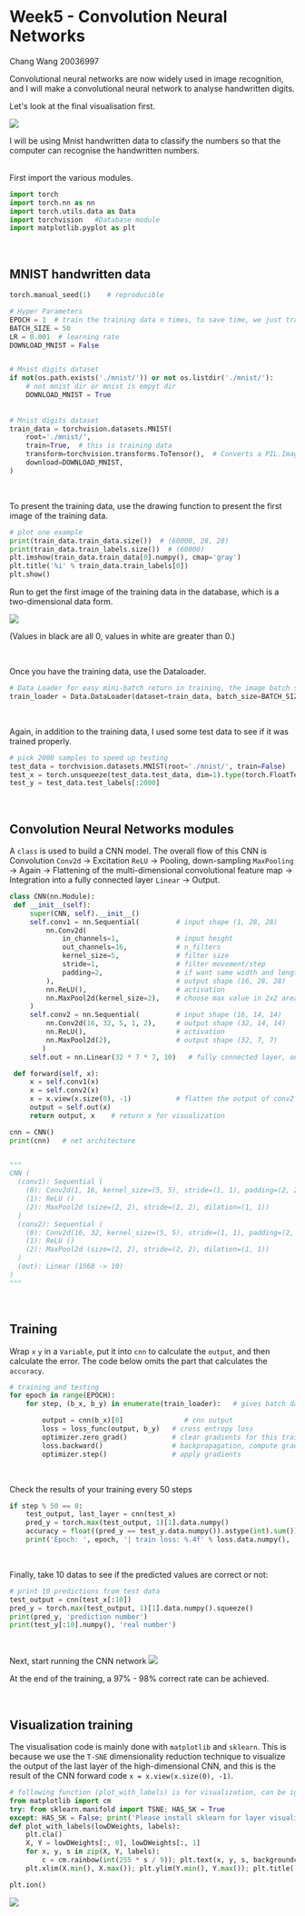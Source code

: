 # Week5 - Convolution Neural Networks

Chang Wang 20036997
<br />

Convolutional neural networks are now widely used in image recognition, and I will make a convolutional neural network to analyse handwritten digits.
<br />

Let's look at the final visualisation first.

![](https://static.wixstatic.com/media/27541e_c975cf4d343446dd8746e46d4721f85a~mv2.gif)

I will be using Mnist handwritten data to classify the numbers so that the computer can recognise the handwritten numbers.

<br />
First import the various modules.

````python
import torch
import torch.nn as nn
import torch.utils.data as Data
import torchvision   #Database module
import matplotlib.pyplot as plt
````
<br />

## **MNIST handwritten data**

````python
torch.manual_seed(1)    # reproducible

# Hyper Parameters
EPOCH = 1  # train the training data n times, to save time, we just train 1 epoch
BATCH_SIZE = 50
LR = 0.001  # learning rate
DOWNLOAD_MNIST = False


# Mnist digits dataset
if not(os.path.exists('./mnist/')) or not os.listdir('./mnist/'):
    # not mnist dir or mnist is empyt dir
    DOWNLOAD_MNIST = True
 
    
# Mnist digits dataset
train_data = torchvision.datasets.MNIST(
    root='./mnist/',
    train=True,  # this is training data
    transform=torchvision.transforms.ToTensor(),  # Converts a PIL.Image or numpy.ndarray to  # torch.FloatTensor of shape (C x H x W) and normalize in the range [0.0, 1.0]
    download=DOWNLOAD_MNIST,
)
````
<br />

To present the training data, use the drawing function to present the first image of the training data.

````python
# plot one example
print(train_data.train_data.size())  # (60000, 28, 28)
print(train_data.train_labels.size())  # (60000)
plt.imshow(train_data.train_data[0].numpy(), cmap='gray')
plt.title('%i' % train_data.train_labels[0])
plt.show()
````

Run to get the first image of the training data in the database, which is a two-dimensional data form.

![](https://static.wixstatic.com/media/27541e_fb636003198d4171ba8f96b3f1b8f829~mv2.png/v1/fill/w_800,h_600,al_c,q_90/27541e_fb636003198d4171ba8f96b3f1b8f829~mv2.webp)

(Values in black are all 0, values in white are greater than 0.)

<br />

Once you have the training data, use the Dataloader.

````python
# Data Loader for easy mini-batch return in training, the image batch shape will be (50, 1, 28, 28)
train_loader = Data.DataLoader(dataset=train_data, batch_size=BATCH_SIZE, shuffle=True)
````
<br />

Again, in addition to the training data, I used some test data to see if it was trained properly.

````python
# pick 2000 samples to speed up testing
test_data = torchvision.datasets.MNIST(root='./mnist/', train=False)
test_x = torch.unsqueeze(test_data.test_data, dim=1).type(torch.FloatTensor)[:2000]/255.   # shape from (2000, 28, 28) to (2000, 1, 28, 28), value in range(0,1)
test_y = test_data.test_labels[:2000]
````

<br />

## **Convolution Neural Networks modules**

A ````class```` is used to build a CNN model. The overall flow of this CNN is Convolution ````Conv2d```` -> Excitation ````ReLU```` -> Pooling, down-sampling ````MaxPooling```` -> Again -> Flattening of the multi-dimensional convolutional feature map -> Integration into a fully connected layer ````Linear```` -> Output.

````python
class CNN(nn.Module):
 def __init__(self):
     super(CNN, self).__init__()
     self.conv1 = nn.Sequential(         # input shape (1, 28, 28)
         nn.Conv2d(
             in_channels=1,              # input height
             out_channels=16,            # n_filters
             kernel_size=5,              # filter size
             stride=1,                   # filter movement/step
             padding=2,                  # if want same width and length of this image after Conv2d, padding=(kernel_size-1)/2 if stride=1
         ),                              # output shape (16, 28, 28)
         nn.ReLU(),                      # activation
         nn.MaxPool2d(kernel_size=2),    # choose max value in 2x2 area, output shape (16, 14, 14)
     )
     self.conv2 = nn.Sequential(         # input shape (16, 14, 14)
         nn.Conv2d(16, 32, 5, 1, 2),     # output shape (32, 14, 14)
         nn.ReLU(),                      # activation
         nn.MaxPool2d(2),                # output shape (32, 7, 7)
        )
     self.out = nn.Linear(32 * 7 * 7, 10)   # fully connected layer, output 10 classes

 def forward(self, x):
     x = self.conv1(x)
     x = self.conv2(x)
     x = x.view(x.size(0), -1)           # flatten the output of conv2 to (batch_size, 32 * 7 * 7)
     output = self.out(x)
     return output, x    # return x for visualization

cnn = CNN()
print(cnn)   # net architecture


"""
CNN (
  (conv1): Sequential (
    (0): Conv2d(1, 16, kernel_size=(5, 5), stride=(1, 1), padding=(2, 2))
    (1): ReLU ()
    (2): MaxPool2d (size=(2, 2), stride=(2, 2), dilation=(1, 1))
  )
  (conv2): Sequential (
    (0): Conv2d(16, 32, kernel_size=(5, 5), stride=(1, 1), padding=(2, 2))
    (1): ReLU ()
    (2): MaxPool2d (size=(2, 2), stride=(2, 2), dilation=(1, 1))
  )
  (out): Linear (1568 -> 10)
)
"""
````

<br />

## **Training** 

Wrap ````x```` ````y```` in a ````Variable````, put it into ````cnn```` to calculate the ````output````, and then calculate the error. The code below omits the part that calculates the ````accuracy````.

````python
# training and testing
for epoch in range(EPOCH):
    for step, (b_x, b_y) in enumerate(train_loader):   # gives batch data, normalize x when iterate train_loader

        output = cnn(b_x)[0]               # cnn output
        loss = loss_func(output, b_y)   # cross entropy loss
        optimizer.zero_grad()           # clear gradients for this training step
        loss.backward()                 # backpropagation, compute gradients
        optimizer.step()                # apply gradients
````

<br />

Check the results of your training every 50 steps

````python
if step % 50 == 0:
    test_output, last_layer = cnn(test_x)
    pred_y = torch.max(test_output, 1)[1].data.numpy()
    accuracy = float((pred_y == test_y.data.numpy()).astype(int).sum()) / float(test_y.size(0))
    print('Epoch: ', epoch, '| train loss: %.4f' % loss.data.numpy(), '| test accuracy: %.2f' % accuracy)
````

<br />

Finally, take 10 datas to see if the predicted values are correct or not:

````python
# print 10 predictions from test data
test_output = cnn(test_x[:10])
pred_y = torch.max(test_output, 1)[1].data.numpy().squeeze()
print(pred_y, 'prediction number')
print(test_y[:10].numpy(), 'real number')
````

<br />

Next, start running the CNN network
![](https://static.wixstatic.com/media/27541e_6d801da1d8a14d2081464ce40936bcd2~mv2.jpg/v1/fill/w_818,h_457,al_c,lg_1,q_90/27541e_6d801da1d8a14d2081464ce40936bcd2~mv2.webp)

At the end of the training, a 97% - 98% correct rate can be achieved.


<br />

## **Visualization training** 

The visualisation code is mainly done with ````matplotlib```` and ````sklearn````. This is because we use the ````T-SNE```` dimensionality reduction technique to visualize the output of the last layer of the high-dimensional CNN, and this is the result of the CNN forward code ````x = x.view(x.size(0), -1)````.

````python
# following function (plot_with_labels) is for visualization, can be ignored if not interested
from matplotlib import cm
try: from sklearn.manifold import TSNE; HAS_SK = True
except: HAS_SK = False; print('Please install sklearn for layer visualization')
def plot_with_labels(lowDWeights, labels):
    plt.cla()
    X, Y = lowDWeights[:, 0], lowDWeights[:, 1]
    for x, y, s in zip(X, Y, labels):
        c = cm.rainbow(int(255 * s / 9)); plt.text(x, y, s, backgroundcolor=c, fontsize=9)
    plt.xlim(X.min(), X.max()); plt.ylim(Y.min(), Y.max()); plt.title('Visualize last layer'); plt.show(); plt.pause(0.01)

plt.ion()
````

![](https://static.wixstatic.com/media/27541e_c975cf4d343446dd8746e46d4721f85a~mv2.gif)
